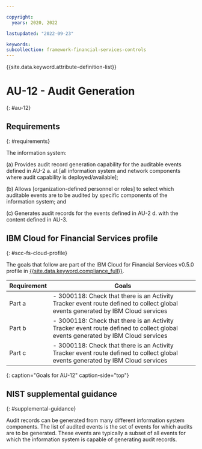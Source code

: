 ```yaml
---

copyright:
  years: 2020, 2022

lastupdated: "2022-09-23"

keywords: 
subcollection: framework-financial-services-controls
---
```


{{site.data.keyword.attribute-definition-list}}

# AU-12 - Audit Generation
{: #au-12}

## Requirements
{: #requirements}

The information system:

(a) Provides audit record generation capability for the auditable events defined in AU-2 a. at [all information system and network components where audit capability is deployed/available];

(b) Allows [organization-defined personnel or roles] to select which auditable events are to be audited by specific components of the information system; and

(c) Generates audit records for the events defined in AU-2 d. with the content defined in AU-3.

## IBM Cloud for Financial Services profile
{: #scc-fs-cloud-profile}

The goals that follow are part of the IBM Cloud for Financial Services v0.5.0 profile in [{{site.data.keyword.compliance_full}}](/docs/security-compliance?topic=security-compliance-getting-started).

| Requirement | Goals |
|-------------|-------|
| Part a | - 3000118: Check that there is an Activity Tracker event route defined to collect global events generated by IBM Cloud services | 
| Part b | - 3000118: Check that there is an Activity Tracker event route defined to collect global events generated by IBM Cloud services | 
| Part c | - 3000118: Check that there is an Activity Tracker event route defined to collect global events generated by IBM Cloud services | 
{: caption="Goals for AU-12" caption-side="top"}

## NIST supplemental guidance
{: #supplemental-guidance}

Audit records can be generated from many different information system components. The list of audited events is the set of events for which audits are to be generated. These events are typically a subset of all events for which the information system is capable of generating audit records.

